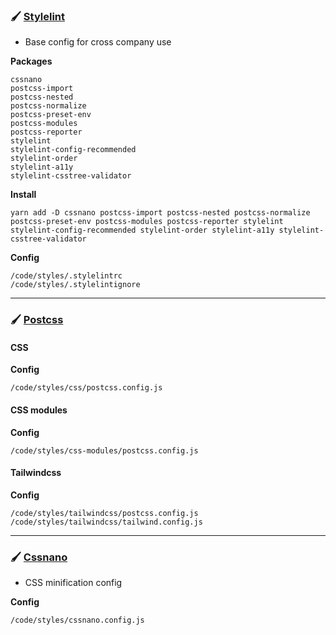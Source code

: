 ### &#128396; [Stylelint](https://stylelint.io/)

-   Base config for cross company use

**Packages**

    cssnano
    postcss-import
    postcss-nested
    postcss-normalize
    postcss-preset-env
    postcss-modules
    postcss-reporter
    stylelint
    stylelint-config-recommended
    stylelint-order
    stylelint-a11y
    stylelint-csstree-validator

**Install**

    yarn add -D cssnano postcss-import postcss-nested postcss-normalize postcss-preset-env postcss-modules postcss-reporter stylelint stylelint-config-recommended stylelint-order stylelint-a11y stylelint-csstree-validator

**Config**

    /code/styles/.stylelintrc
    /code/styles/.stylelintignore

---

### &#128396; [Postcss](https://postcss.org/)

#### CSS

**Config**

    /code/styles/css/postcss.config.js

#### CSS modules

**Config**

    /code/styles/css-modules/postcss.config.js

#### Tailwindcss

**Config**

    /code/styles/tailwindcss/postcss.config.js
    /code/styles/tailwindcss/tailwind.config.js

---

### &#128396; [Cssnano](https://cssnano.co)

-   CSS minification config

**Config**

    /code/styles/cssnano.config.js
